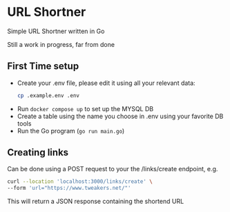 # URL Shortner

Simple URL Shortner written in Go

Still a work in progress, far from done

## First Time setup
* Create your .env file, please edit it using all your relevant data:
    ```bash
    cp .example.env .env
    ```
* Run `docker compose up` to set up the MYSQL DB
* Create a table using the name you choose in .env using your favorite DB tools
* Run the Go program (`go run main.go`)

## Creating links

Can be done using a POST request to your the /links/create endpoint, e.g.

```bash
curl --location 'localhost:3000/links/create' \
--form 'url="https://www.tweakers.net/"'
```

This will return a JSON response containing the shortend URL